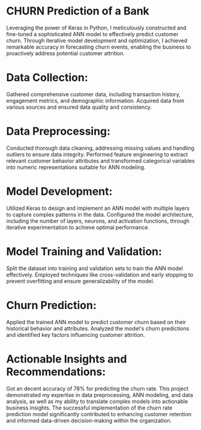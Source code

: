 # CHURN Prediction of a Bank

Leveraging the power of Keras in Python, I meticulously constructed and fine-tuned a sophisticated ANN model to effectively predict customer churn. Through iterative model development and optimization, I achieved remarkable accuracy in forecasting churn events, enabling the business to proactively address potential customer attrition.

# Data Collection:
Gathered comprehensive customer data, including transaction history, engagement metrics, and demographic information.
Acquired data from various sources and ensured data quality and consistency.

# Data Preprocessing:
Conducted thorough data cleaning, addressing missing values and handling outliers to ensure data integrity.
Performed feature engineering to extract relevant customer behavior attributes and transformed categorical variables into numeric representations suitable for ANN modeling.

# Model Development:
Utilized Keras to design and implement an ANN model with multiple layers to capture complex patterns in the data.
Configured the model architecture, including the number of layers, neurons, and activation functions, through iterative experimentation to achieve optimal performance.

# Model Training and Validation:
Split the dataset into training and validation sets to train the ANN model effectively.
Employed techniques like cross-validation and early stopping to prevent overfitting and ensure generalizability of the model.

# Churn Prediction:
Applied the trained ANN model to predict customer churn based on their historical behavior and attributes.
Analyzed the model's churn predictions and identified key factors influencing customer attrition.

# Actionable Insights and Recommendations:
Got an decent accuracy of 78% for predicting the churn rate.
This project demonstrated my expertise in data preprocessing, ANN modeling, and data analysis, as well as my ability to translate complex models into actionable business insights. The successful implementation of the churn rate prediction model significantly contributed to enhancing customer retention and informed data-driven decision-making within the organization.

